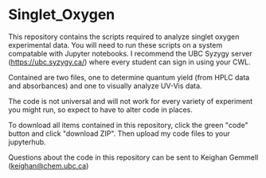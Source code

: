 # Singlet_Oxygen
This repository contains the scripts required to analyze singlet oxygen experimental data. You will need to run these scripts on a system compatable with Jupyter notebooks. I recommend the UBC Syzygy server (https://ubc.syzygy.ca/) where every student can sign in using your CWL. 

Contained are two files, one to determine quantum yield (from HPLC data and absorbances) and one to visually analyze UV-Vis data. 

The code is not universal and will not work for every variety of experiment you might run, so expect to have to alter code in places. 

To download all items contained in this repository, click the green "code" button and click "download ZIP". Then upload my code files to your jupyterhub. 

Questions about the code in this repository can be sent to Keighan Gemmell (keighan@chem.ubc.ca)
